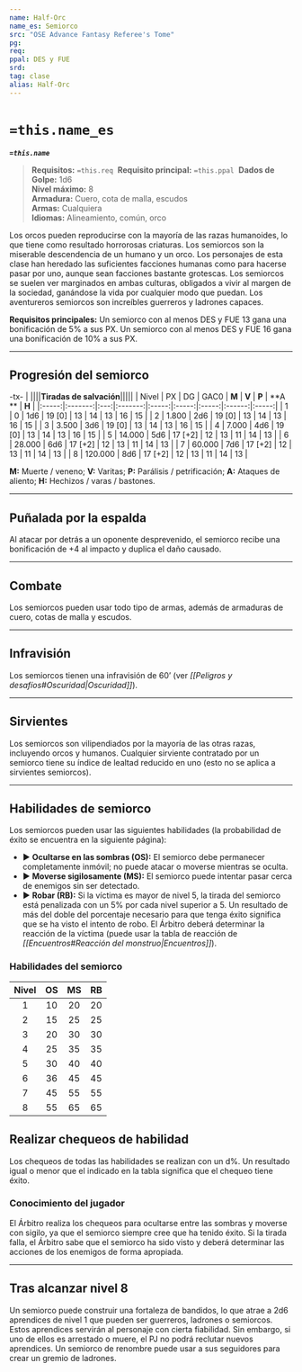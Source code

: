 ```yaml
---
name: Half-Orc
name_es: Semiorco
src: "OSE Advance Fantasy Referee's Tome"
pg:
req: 
ppal: DES y FUE
srd: 
tag: clase
alias: Half-Orc
---
```

# `=this.name_es` 

**_`=this.name`_**

> **Requisitos:** `=this.req` 
> **Requisito principal:** `=this.ppal` 
> **Dados de Golpe:** 1d6   
> **Nivel máximo:** 8   
> **Armadura:** Cuero, cota de malla, escudos   
> **Armas:** Cualquiera   
> **Idiomas:** Alineamiento, común, orco

Los orcos pueden reproducirse con la mayoría de las razas humanoides, lo que tiene como resultado horrorosas criaturas. Los semiorcos son la miserable descendencia de un humano y un orco. Los personajes de esta clase han heredado las suficientes facciones humanas como para hacerse pasar por uno, aunque sean facciones bastante grotescas. Los semiorcos se suelen ver marginados en ambas culturas, obligados a vivir al margen de la sociedad, ganándose la vida por cualquier modo que puedan. Los aventureros semiorcos son increíbles guerreros y ladrones capaces.

**Requisitos principales:** Un semiorco con al menos DES y FUE 13 gana una bonificación de 5% a sus PX. Un semiorco con al menos DES y FUE 16 gana una bonificación de 10% a sus PX.

---
## Progresión del semiorco

-tx-
| ||||**Tiradas de salvación**|||||
| Nivel |   PX    | DG  |  GAC0   | **M** | **V** | **P** | **A ** | **H** |
|:-----:|:-------:|:---:|:-------:|:-----:|:-----:|:-----:|:------:|:-----:|
|   1   |    0    | 1d6 | 19 [0]  |  13   |  14   |  13   |   16   |  15   |
|   2   |  1.800  | 2d6 | 19 [0]  |  13   |  14   |  13   |   16   |  15   |
|   3   |  3.500  | 3d6 | 19 [0]  |  13   |  14   |  13   |   16   |  15   |
|   4   |  7.000  | 4d6 | 19 [0]  |  13   |  14   |  13   |   16   |  15   |
|   5   | 14.000  | 5d6 | 17 [+2] |  12   |  13   |  11   |   14   |  13   |
|   6   | 28.000  | 6d6 | 17 [+2] |  12   |  13   |  11   |   14   |  13   |
|   7   | 60.000  | 7d6 | 17 [+2] |  12   |  13   |  11   |   14   |  13   |
|   8   | 120.000 | 8d6 | 17 [+2] |  12   |  13   |  11   |   14   |  13   |

**M:** Muerte / veneno; **V:** Varitas; **P:** Parálisis / petrificación; **A:** Ataques de aliento; **H:** Hechizos / varas / bastones.

---
## Puñalada por la espalda

Al atacar por detrás a un oponente desprevenido, el semiorco recibe una bonificación de +4 al impacto y duplica el daño causado.

---
## Combate

Los semiorcos pueden usar todo tipo de armas, además de armaduras de cuero, cotas de malla y escudos.

---
## Infravisión

Los semiorcos tienen una infravisión de 60’ (ver _[[Peligros y desafíos#Oscuridad|Oscuridad]]_).

---
## Sirvientes

Los semiorcos son vilipendiados por la mayoría de las otras razas, incluyendo orcos y humanos. Cualquier sirviente contratado por un semiorco tiene su índice de lealtad reducido en uno (esto no se aplica a sirvientes semiorcos).

---
## Habilidades de semiorco

Los semiorcos pueden usar las siguientes habilidades (la probabilidad de éxito se encuentra en la siguiente página): 

- ▶ **Ocultarse en las sombras (OS):** El semiorco debe permanecer completamente inmóvil; no puede atacar o moverse mientras se oculta.
- ▶ **Moverse sigilosamente (MS):** El semiorco puede intentar pasar cerca de enemigos sin ser detectado.
- ▶ **Robar (RB):** Si la víctima es mayor de nivel 5, la tirada del semiorco está penalizada con un 5% por cada nivel superior a 5. Un resultado de más del doble del porcentaje necesario para que tenga éxito significa que se ha visto el intento de robo. El Árbitro deberá determinar la reacción de la víctima (puede usar la tabla de reacción de _[[Encuentros#Reacción del monstruo|Encuentros]]_).

### Habilidades del semiorco

| Nivel | OS  | MS  | RB  | 
|:-----:|:---:|:---:|:---:|
|   1   | 10  | 20  | 20  |
|   2   | 15  | 25  | 25  |
|   3   | 20  | 30  | 30  |
|   4   | 25  | 35  | 35  |
|   5   | 30  | 40  | 40  |
|   6   | 36  | 45  | 45  |
|   7   | 45  | 55  | 55  |
|   8   | 55  | 65  | 65  |

## Realizar chequeos de habilidad

Los chequeos de todas las habilidades se realizan con un d%. Un resultado igual o menor que el indicado en la tabla significa que el chequeo tiene éxito. 

### Conocimiento del jugador

El Árbitro realiza los chequeos para ocultarse entre las sombras y moverse con sigilo, ya que el semiorco siempre cree que ha tenido éxito. Si la tirada falla, el Árbitro sabe que el semiorco ha sido visto y deberá determinar las acciones de los enemigos de forma apropiada.

---
## Tras alcanzar nivel 8

Un semiorco puede construir una fortaleza de bandidos, lo que atrae a 2d6 aprendices de nivel 1 que pueden ser guerreros, ladrones o semiorcos. Estos aprendices servirán al personaje con cierta fiabilidad. Sin embargo, si uno de ellos es arrestado o muere, el PJ no podrá reclutar nuevos aprendices. Un semiorco de renombre puede usar a sus seguidores para crear un gremio de ladrones.
